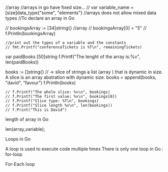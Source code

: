 //array
//arrays in go have fixed size...
// var variable_name = [size]data_type{"some", "elements"}
//arrays does not allow mixed data types
//To declare an array in Go



// bookingsArray := [34]string{} //array
	// bookingsArray[0] = "5"
	// f.Println(bookingsArray)

	//print out the types of a variable and the constants
	// fmt.Printf("conferenceTickets is %T\n", remainingTickets)

var paidBooks [50]string
f.Printf("The lenght of the array is:%v", len(paidBooks))

books := []string{} // -> slice of strings a list (array ) that is dynamic in size. A slice is an array abstration with dynamic size.
books = append(books, "david", "favour")
f.Println(books)


    // f.Printf("The whole slice: %v\n", bookings)
    // f.Printf("The first value: %v\n", bookings[0])
    // f.Printf("Slice type: %T\n", bookings)
    // f.Printf("Slice length %v\n", len(bookings))
    // f.Print("This is David")

length of array in Go

len(array_variable);


Loops in Go

A loop is used to execute code multiple times
There is only one loop in Go : for-loop


For-Each loop